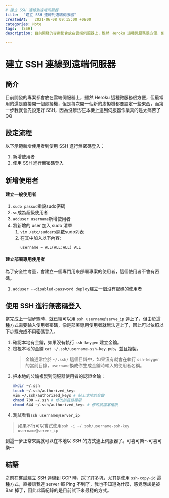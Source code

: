 ```yaml
---
# 建立 SSH 連線到遠端伺服器
title:  "建立 SSH 連線到遠端伺服器"
createdAt:   2021-06-08 09:15:00 +0800
categories: Note
tags:  [SSH]
description: 目前開發的專案都會放在雲端伺服器上，雖然 Heroku 這種微服務很方便，但最常用的還是直接開一個虛擬機，但是每次開一個新的虛擬機都要設定一些東西，而第一步我就會先設定好 SSH，因為沒辦法在本機上連到伺服器作業真的是太痛苦了QQ

---
```

# 建立 SSH 連線到遠端伺服器
## 簡介
目前開發的專案都會放在雲端伺服器上，雖然 Heroku 這種微服務很方便，但最常用的還是直接開一個虛擬機，但是每次開一個新的虛擬機都要設定一些東西，而第一步我就會先設定好 SSH，因為沒辦法在本機上連到伺服器作業真的是太痛苦了QQ

## 設定流程
以下示範新增使用者到使用 SSH 進行無密碼登入：
1. 新增使用者
2. 使用 SSH 進行無密碼登入

## 新增使用者
#### 建立一般使用者
1. `sudo passwd`重設sudo密碼
2. `su`成為超級使用者
3. `adduser username`新增使用者
4. 將新增的 user 加入 sudo 清單
    1. `vim /etc/sudoers`開啟sudo列表
    2. 在其中加入以下內容:
        ```
        username = ALL(ALL:ALL) ALL
        ```

#### 建立部署專用使用者
為了安全性考量，會建立一個專門用來部署專案的使用者，這個使用者不會有密碼。
1. `adduser --disabled-password deploy`建立一個沒有密碼的使用者

## 使用 SSH 進行無密碼登入
當完成上一個步驟時，就已經可以用 `ssh username@serve_ip` 連上了，但由於這種方式需要輸入使用者密碼，像是部署專用使用者就無法連上了，因此可以依照以下步驟完成不用密碼登入。

1. 確認本地有金鑰，如果沒有執行 `ssh-keygen` 建立金鑰。
2. 檢視本地的金鑰 `cat ~/.ssh/username-ssh-key.pub`，並且複製。
    > 金鑰通常位於 `~/.ssh/` 這個目錄中，如果沒有就會在執行 `ssh-keygen` 的當前目錄，`username`換成你生成金鑰時輸入的使用者名稱。
3. 把本地的公鑰複製到伺服器使用者的認證金鑰：
    ```bash
    mkdir ~/.ssh
    touch ~/.ssh/authorized_keys
    vim ~/.ssh/authorized_keys # 貼上本地的金鑰
    chmod 700 ~/.ssh # 修改該目錄權限
    chmod 644 ~/.ssh/authorized_keys # 修改該檔案權限
    ```
4. 測試看看`ssh username@server_ip`
> 如果不行可以嘗試使用`ssh -i ~/.ssh/username-ssh-key username@server_ip`

到這一步正常來說就可以在本地以 SSH 的方式連上伺服器了。可喜可樂～可喜可樂～

## 結語
之前在嘗試建立 SSH 連線到 GCP 時，踩了許多坑，尤其是使用 `ssh-copy-id` 這種方式，直接讓我連 server 都 Ping 不到了，我也不知道為什麼，感覺應該是被 Ban 掉了，因此此篇紀錄的是目前試下來最穩的方式。
